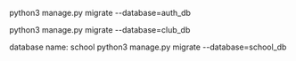 


python3 manage.py migrate --database=auth_db

python3 manage.py migrate --database=club_db

database name: school
python3 manage.py migrate --database=school_db

